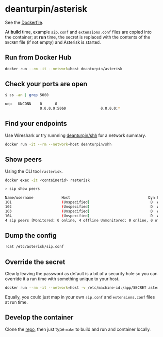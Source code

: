 # deanturpin/asterisk

See the [Dockerfile](https://github.com/deanturpin/asterisk/blob/main/Dockerfile).

At __build__ time, example `sip.conf` and `extensions.conf` files are copied into the container; at __run__ time, the secret is replaced with the contents of the `SECRET` file (if not empty) and Asterisk is started. 

## Run from Docker Hub

```bash
docker run --rm -it --network=host deanturpin/asterisk
```

## Check your ports are open

```bash
$ ss -an | grep 5060

udp   UNCONN    0      0
                0.0.0.0:5060                0.0.0.0:*
```

## Find your endpoints

Use Wireshark or try runnning [deanturpin/shh](https://hub.docker.com/r/deanturpin/shh) for a network summary.

```bash
docker run -it --rm --network=host deanturpin/shh
```

## Show peers

Using the CLI tool `rasterisk`.

```bash
docker exec -it <containerid> rasterisk
```

```bash
> sip show peers

Name/username             Host                                    Dyn Forcerport Comedia    ACL Port     Status      Description                      
101                       (Unspecified)                            D  Auto (No)  No             0        UNKNOWN                                      
102                       (Unspecified)                            D  Auto (No)  No             0        UNKNOWN                                      
103                       (Unspecified)                            D  Auto (No)  No             0        UNKNOWN                                      
104                       (Unspecified)                            D  Auto (No)  No             0        UNKNOWN                                      
4 sip peers [Monitored: 0 online, 4 offline Unmonitored: 0 online, 0 offline]
```

## Dump the config

```bash
!cat /etc/asterisk/sip.conf
```

## Override the secret

Clearly leaving the password as default is a bit of a security hole so you can override it a run time with something unique to your host.

```bash
docker run --rm -it --network=host -v /etc/machine-id:/app/SECRET asterisk
```

Equally, you could just map in your own `sip.conf` and `extensions.conf` files at run time.

## Develop the container

Clone the [repo](https://github.com/deanturpin/dev), then just type `make` to build and run and container locally.
